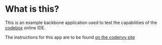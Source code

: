 # What is this?

This is an example backbone application used to test the capabilities of the [codebox](www.codebox.io) online IDE.

The instructions for this app are to be found [on the codenvy site](http://docs.codenvy.com/user/tutorials/use-of-backbonejs-in-a-codenvy-app/)